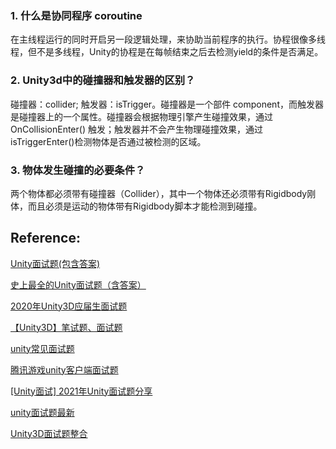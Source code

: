 ### 1. 什么是协同程序 coroutine
在主线程运行的同时开启另一段逻辑处理，来协助当前程序的执行。协程很像多线程，但不是多线程，Unity的协程是在每帧结束之后去检测yield的条件是否满足。

### 2. Unity3d中的碰撞器和触发器的区别？
碰撞器：collider; 触发器：isTrigger。碰撞器是一个部件 component，而触发器是碰撞器上的一个属性。碰撞器会根据物理引擎产生碰撞效果，通过 OnCollisionEnter() 触发；触发器并不会产生物理碰撞效果，通过 isTriggerEnter()检测物体是否通过被检测的区域。

### 3. 物体发生碰撞的必要条件？
两个物体都必须带有碰撞器（Collider），其中一个物体还必须带有Rigidbody刚体，而且必须是运动的物体带有Rigidbody脚本才能检测到碰撞。



## Reference:

[Unity面试题(包含答案)](https://blog.csdn.net/qq_21407523/article/details/108814300?utm_medium=distribute.pc_relevant.none-task-blog-2%7Edefault%7EBlogCommendFromMachineLearnPai2%7Edefault-1.control&dist_request_id=&depth_1-utm_source=distribute.pc_relevant.none-task-blog-2%7Edefault%7EBlogCommendFromMachineLearnPai2%7Edefault-1.control)

[史上最全的Unity面试题（含答案）](https://blog.csdn.net/qq_34937637/article/details/79653525)

[2020年Unity3D应届生面试题](https://linxinfa.blog.csdn.net/article/details/106822744)

[【Unity3D】笔试题、面试题](https://blog.csdn.net/q764424567/article/details/106079221?utm_medium=distribute.pc_relevant_download.none-task-blog-2~default~blogcommendfrombaidu~default-9.nonecase&dist_request_id=1330144.11704.16180708237764089&depth_1-utm_source=distribute.pc_relevant_download.none-task-blog-2~default~blogcommendfrombaidu~default-9.nonecas)

[unity常见面试题](https://blog.csdn.net/kouzhuanjing1849/article/details/100517610?utm_medium=distribute.pc_relevant_download.none-task-blog-2~default~blogcommendfrombaidu~default-14.nonecase&dist_request_id=1330144.11704.16180708237764089&depth_1-utm_source=distribute.pc_relevant_download.none-task-blog-2~default~blogcommendfrombaidu~default-14.nonecas)

[腾讯游戏unity客户端面试题](https://blog.csdn.net/qq_17347313/article/details/100879439?utm_medium=distribute.pc_relevant.none-task-blog-2%7Edefault%7EBlogCommendFromMachineLearnPai2%7Edefault-1.control&dist_request_id=&depth_1-utm_source=distribute.pc_relevant.none-task-blog-2%7Edefault%7EBlogCommendFromMachineLearnPai2%7Edefault-1.control)

[[Unity面试] 2021年Unity面试题分享](https://blog.csdn.net/qq_21407523/article/details/108814300?utm_medium=distribute.pc_relevant.none-task-blog-2%7Edefault%7EBlogCommendFromMachineLearnPai2%7Edefault-1.control&dist_request_id=&depth_1-utm_source=distribute.pc_relevant.none-task-blog-2%7Edefault%7EBlogCommendFromMachineLearnPai2%7Edefault-1.control)

[unity面试题最新](https://www.jianshu.com/p/0ceec43da8d0)

[Unity3D面试题整合](http://www.360doc.com/content/18/0423/09/54584204_747989382.shtml)

